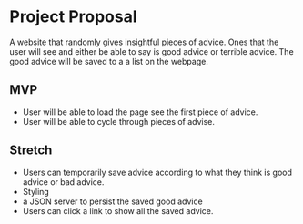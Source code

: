 # Project Proposal

A website that randomly gives insightful pieces of advice.  Ones that the user will see and 
either be able to say is good advice or terrible advice.  The good advice will be saved to a 
a list on the webpage.

## MVP
- User will be able to load the page see the first piece of advice.
- User will be able to cycle through pieces of advise. 

## Stretch 
- Users can temporarily save advice according to what they think is good advice or bad advice.
- Styling
- a JSON server to persist the saved good advice
- Users can click a link to show all the saved advice.